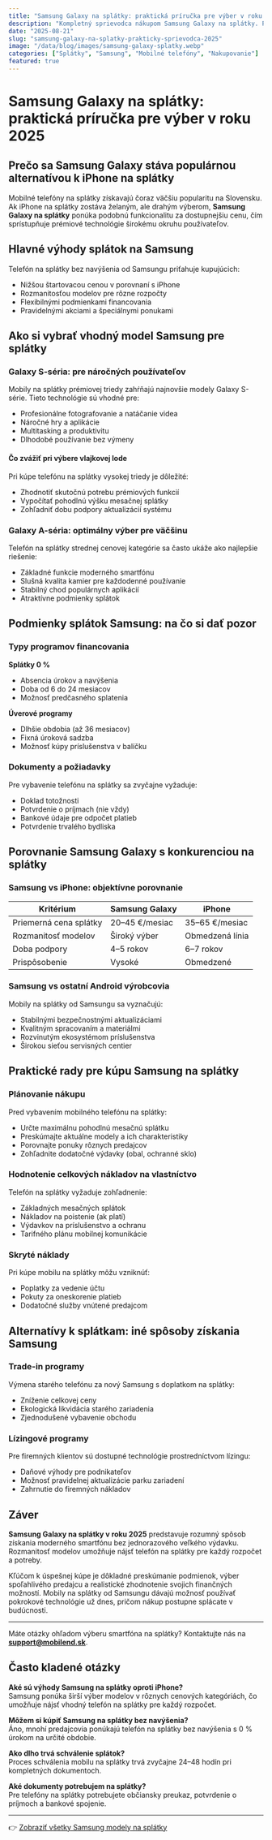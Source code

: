 ```yaml
---
title: "Samsung Galaxy na splátky: praktická príručka pre výber v roku 2025"
description: "Kompletný sprievodca nákupom Samsung Galaxy na splátky. Porovnanie modelov, podmienky financovania a praktické rady."
date: "2025-08-21"
slug: "samsung-galaxy-na-splatky-prakticky-sprievodca-2025"
image: "/data/blog/images/samsung-galaxy-splatky.webp"
categories: ["Splátky", "Samsung", "Mobilné telefóny", "Nakupovanie"]
featured: true
---
```


# Samsung Galaxy na splátky: praktická príručka pre výber v roku 2025

## Prečo sa Samsung Galaxy stáva populárnou alternatívou k iPhone na splátky

Mobilné telefóny na splátky získavajú čoraz väčšiu popularitu na Slovensku. Ak iPhone na splátky zostáva želaným, ale drahým výberom, **Samsung Galaxy na splátky** ponúka podobnú funkcionalitu za dostupnejšiu cenu, čím sprístupňuje prémiové technológie širokému okruhu používateľov.

## Hlavné výhody splátok na Samsung

Telefón na splátky bez navýšenia od Samsungu priťahuje kupujúcich:

- Nižšou štartovacou cenou v porovnaní s iPhone  
- Rozmanitosťou modelov pre rôzne rozpočty  
- Flexibilnými podmienkami financovania  
- Pravidelnými akciami a špeciálnymi ponukami  

## Ako si vybrať vhodný model Samsung pre splátky

### Galaxy S-séria: pre náročných používateľov
Mobily na splátky prémiovej triedy zahŕňajú najnovšie modely Galaxy S-série. Tieto technológie sú vhodné pre:

- Profesionálne fotografovanie a natáčanie videa  
- Náročné hry a aplikácie  
- Multitasking a produktivitu  
- Dlhodobé používanie bez výmeny  

#### Čo zvážiť pri výbere vlajkovej lode
Pri kúpe telefónu na splátky vysokej triedy je dôležité:

- Zhodnotiť skutočnú potrebu prémiových funkcií  
- Vypočítať pohodlnú výšku mesačnej splátky  
- Zohľadniť dobu podpory aktualizácií systému  

### Galaxy A-séria: optimálny výber pre väčšinu
Telefón na splátky strednej cenovej kategórie sa často ukáže ako najlepšie riešenie:

- Základné funkcie moderného smartfónu  
- Slušná kvalita kamier pre každodenné používanie  
- Stabilný chod populárnych aplikácií  
- Atraktívne podmienky splátok  

## Podmienky splátok Samsung: na čo si dať pozor

### Typy programov financovania

**Splátky 0 %**
- Absencia úrokov a navýšenia  
- Doba od 6 do 24 mesiacov  
- Možnosť predčasného splatenia  

**Úverové programy**
- Dlhšie obdobia (až 36 mesiacov)  
- Fixná úroková sadzba  
- Možnosť kúpy príslušenstva v balíčku  

### Dokumenty a požiadavky
Pre vybavenie telefónu na splátky sa zvyčajne vyžaduje:

- Doklad totožnosti  
- Potvrdenie o príjmach (nie vždy)  
- Bankové údaje pre odpočet platieb  
- Potvrdenie trvalého bydliska  

## Porovnanie Samsung Galaxy s konkurenciou na splátky

### Samsung vs iPhone: objektívne porovnanie

| Kritérium              | Samsung Galaxy     | iPhone             |
|-------------------------|-------------------|--------------------|
| Priemerná cena splátky | 20–45 €/mesiac    | 35–65 €/mesiac     |
| Rozmanitosť modelov     | Široký výber      | Obmedzená línia    |
| Doba podpory            | 4–5 rokov         | 6–7 rokov          |
| Prispôsobenie           | Vysoké            | Obmedzené          |

### Samsung vs ostatní Android výrobcovia
Mobily na splátky od Samsungu sa vyznačujú:

- Stabilnými bezpečnostnými aktualizáciami  
- Kvalitným spracovaním a materiálmi  
- Rozvinutým ekosystémom príslušenstva  
- Širokou sieťou servisných centier  

## Praktické rady pre kúpu Samsung na splátky

### Plánovanie nákupu
Pred vybavením mobilného telefónu na splátky:

- Určte maximálnu pohodlnú mesačnú splátku  
- Preskúmajte aktuálne modely a ich charakteristiky  
- Porovnajte ponuky rôznych predajcov  
- Zohľadnite dodatočné výdavky (obal, ochranné sklo)  

### Hodnotenie celkových nákladov na vlastníctvo
Telefón na splátky vyžaduje zohľadnenie:

- Základných mesačných splátok  
- Nákladov na poistenie (ak platí)  
- Výdavkov na príslušenstvo a ochranu  
- Tarifného plánu mobilnej komunikácie  

### Skryté náklady
Pri kúpe mobilu na splátky môžu vzniknúť:

- Poplatky za vedenie účtu  
- Pokuty za oneskorenie platieb  
- Dodatočné služby vnútené predajcom  

## Alternatívy k splátkam: iné spôsoby získania Samsung

### Trade-in programy
Výmena starého telefónu za nový Samsung s doplatkom na splátky:

- Zníženie celkovej ceny  
- Ekologická likvidácia starého zariadenia  
- Zjednodušené vybavenie obchodu  

### Lízingové programy
Pre firemných klientov sú dostupné technológie prostredníctvom lízingu:

- Daňové výhody pre podnikateľov  
- Možnosť pravidelnej aktualizácie parku zariadení  
- Zahrnutie do firemných nákladov  

## Záver

**Samsung Galaxy na splátky v roku 2025** predstavuje rozumný spôsob získania moderného smartfónu bez jednorazového veľkého výdavku. Rozmanitosť modelov umožňuje nájsť telefón na splátky pre každý rozpočet a potreby.  

Kľúčom k úspešnej kúpe je dôkladné preskúmanie podmienok, výber spoľahlivého predajcu a realistické zhodnotenie svojich finančných možností. Mobily na splátky od Samsungu dávajú možnosť používať pokrokové technológie už dnes, pričom nákup postupne splácate v budúcnosti.

---

Máte otázky ohľadom výberu smartfóna na splátky? Kontaktujte nás na **support@mobilend.sk**.

## Často kladené otázky

**Aké sú výhody Samsung na splátky oproti iPhone?**  
Samsung ponúka širší výber modelov v rôznych cenových kategóriách, čo umožňuje nájsť vhodný telefón na splátky pre každý rozpočet.

**Môžem si kúpiť Samsung na splátky bez navýšenia?**  
Áno, mnohí predajcovia ponúkajú telefón na splátky bez navýšenia s 0 % úrokom na určité obdobie.

**Ako dlho trvá schválenie splátok?**  
Proces schválenia mobilu na splátky trvá zvyčajne 24–48 hodín pri kompletných dokumentoch.

**Aké dokumenty potrebujem na splátky?**  
Pre telefóny na splátky potrebujete občiansky preukaz, potvrdenie o príjmoch a bankové spojenie.

---

👉 [Zobraziť všetky Samsung modely na splátky](https://mobilend.sk)
